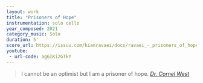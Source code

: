 ```yaml
---
layout: work
title: "Prisoners of Hope"
instrumentation: solo cello
year_composed: 2021
category_music: Solo
duration: 5'
score_url: https://issuu.com/kianravaei/docs/ravaei_-_prisoners_of_hope
youtube:
 - url-code: ag6IKi2GTkY
---
```


<blockquote>
<p>
<span class="teaser">I cannot be an optimist but I am a prisoner of hope.</span>
<cite><a href="http://www.cornelwest.com/" target="_blank">Dr. Cornel West</a></cite>
</p>
</blockquote>